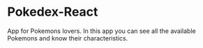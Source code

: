 # Pokedex-React
App for Pokemons lovers. In this app you can see all the available Pokemons and know their characteristics.
